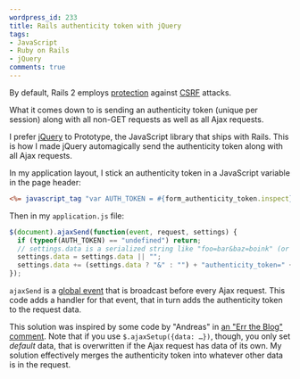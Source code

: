```yaml
---
wordpress_id: 233
title: Rails authenticity token with jQuery
tags:
- JavaScript
- Ruby on Rails
- jQuery
comments: true
---
```

By default, Rails 2 employs <a href="http://ryandaigle.com/articles/2007/9/24/what-s-new-in-edge-rails-better-cross-site-request-forging-prevention">protection</a> against <a href="http://en.wikipedia.org/wiki/Cross-site_request_forgery" title="Cross-Site Request Forgery">CSRF</a> attacks.

What it comes down to is sending an authenticity token (unique per session) along with all non-GET requests as well as all Ajax requests.

I prefer <a href="http://jquery.com/">jQuery</a> to Prototype, the JavaScript library that ships with Rails. This is how I made jQuery automagically send the authenticity token along with all Ajax requests.

<!--more-->

In my application layout, I stick an authenticity token in a JavaScript variable in the page header:

``` rhtml
<%= javascript_tag "var AUTH_TOKEN = #{form_authenticity_token.inspect};" if protect_against_forgery? %>
```

Then in my <code>application.js</code> file:

``` javascript
$(document).ajaxSend(function(event, request, settings) {
  if (typeof(AUTH_TOKEN) == "undefined") return;
  // settings.data is a serialized string like "foo=bar&baz=boink" (or null)
  settings.data = settings.data || "";
  settings.data += (settings.data ? "&" : "") + "authenticity_token=" + encodeURIComponent(AUTH_TOKEN);
});

```

<code>ajaxSend</code> is a <a href="http://docs.jquery.com/Ajax_Events">global event</a> that is broadcast before every Ajax request. This code adds a handler for that event, that in turn adds the authenticity token to the request data.

This solution was inspired by some code by "Andreas" in <a href="http://errtheblog.com/posts/73-the-jskinny-on-jquery#comment_1154">an "Err the Blog" comment</a>. Note that if you use <code>$.ajaxSetup({data: …})</code>, though, you only set <em>default</em> data, that is overwritten if the Ajax request has data of its own. My solution effectively merges the authenticity token into whatever other data is in the request.

